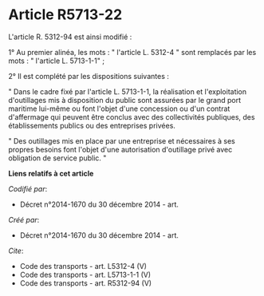 # Article R5713-22

L'article R. 5312-94 est ainsi modifié : 

1° Au premier alinéa, les mots : " l'article L. 5312-4 " sont remplacés par les mots : " l'article L. 5713-1-1" ; 

2° Il est complété par les dispositions suivantes : 

" Dans le cadre fixé par l'article L. 5713-1-1, la réalisation et l'exploitation d'outillages mis à disposition du public
sont assurées par le grand port maritime lui-même ou font l'objet d'une concession ou d'un contrat d'affermage qui peuvent
être conclus avec des collectivités publiques, des établissements publics ou des entreprises privées. 

" Des outillages mis en place par une entreprise et nécessaires à ses propres besoins font l'objet d'une autorisation
d'outillage privé avec obligation de service public. "

**Liens relatifs à cet article**

_Codifié par_:

  - Décret n°2014-1670 du 30 décembre 2014 - art.

_Créé par_:

  - Décret n°2014-1670 du 30 décembre 2014 - art.

_Cite_:

  - Code des transports - art. L5312-4 (V)
  - Code des transports - art. L5713-1-1 (V)
  - Code des transports - art. R5312-94 (V)

